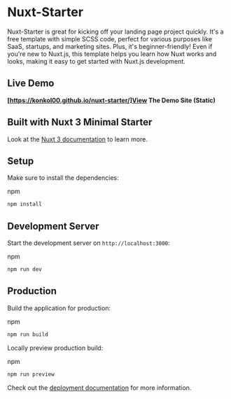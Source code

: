 # Nuxt-Starter

Nuxt-Starter is great for kicking off your landing page project quickly. It's a free template with simple SCSS code, perfect for various purposes like SaaS, startups, and marketing sites. Plus, it's beginner-friendly! Even if you're new to Nuxt.js, this template helps you learn how Nuxt works and looks, making it easy to get started with Nuxt.js development.

## Live Demo

**[https://konkol00.github.io/nuxt-starter/]View The Demo Site (Static)**

## Built with Nuxt 3 Minimal Starter

Look at the [Nuxt 3 documentation](https://nuxt.com/docs/getting-started/introduction) to learn more.

## Setup

Make sure to install the dependencies:

npm
```bash
npm install
```

## Development Server

Start the development server on `http://localhost:3000`:

npm
```bash
npm run dev
```

## Production

Build the application for production:

npm
```bash
npm run build
```

Locally preview production build:

npm
```bash
npm run preview
```

Check out the [deployment documentation](https://nuxt.com/docs/getting-started/deployment) for more information.

